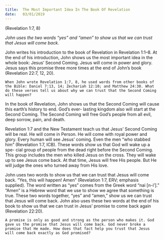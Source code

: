 ```yaml
---
title:  The Most Important Idea In The Book Of Revelation
date:   03/01/2019
---
```


(Revelation 1:7, 8)

_John uses the two words “yes” and “amen” to show us that we can trust that Jesus will come back._

John writes his introduction to the book of Revelation in Revelation 1:1–8. At the end of his introduction, John shows us the most important idea in the whole book: Jesus’ Second Coming. Jesus will come in power and glory. Jesus says this promise three more times at the end of John’s book (Revelation 22:7, 12, 20).

`When John wrote Revelation 1:7, 8, he used words from other books of the Bible: Daniel 7:13, 14; Zechariah 12:10; and Matthew 24:30. What do these verses tell us about why we can trust that the Second Coming will happen?`

In the book of Revelation, John shows us that the Second Coming will cause this earth’s history to end. God’s ever- lasting kingdom also will start at the Second Coming. The Second Coming will free God’s people from all evil, deep sorrow, pain, and death.

Revelation 1:7 and the New Testament teach us that Jesus’ Second Coming will be real. He will come in Person. He will come with royal power and glory. Every human will see Jesus’ coming. Even the men “who stabbed him” (Revelation 1:7, ICB). These words show us that God will wake up a spe- cial group of people from the dead right before the Second Coming. This group includes the men who killed Jesus on the cross. They will wake up to see Jesus come back. At that time, Jesus will free His people. But He will judge the ones who turned away from His love.

John uses two words to show us that we can trust that Jesus will come back. “Yes, this will happen! Amen” (Revelation 1:7, ERV; emphasis supplied). The word written as “yes” comes from the Greek word “nai [n-i’].” “Amen” is a Hebrew word that we use to show we agree that something is true. These two words together, “yes” and “amen,” show us we can trust that Jesus will come back. John also uses these two words at the end of his book to show us that we can trust in Jesus’ promise to come back again (Revelation 22:20).

`A promise is only as good and strong as the person who makes it. God gave us the promise that Jesus will come back. God never broke a promise that He made. How does that fact help you trust that Jesus will come back exactly as God promised?`
